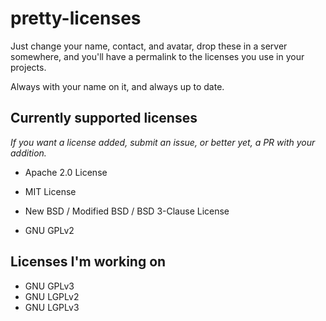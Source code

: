 # pretty-licenses

Just change your name, contact, and avatar, drop these in a server somewhere, and you'll have a permalink to the licenses you use in your projects.

Always with your name on it, and always up to date.



## Currently supported licenses

*If you want a license added, submit an issue, or better yet, a PR with your addition.*

- Apache 2.0 License

- MIT License

- New BSD / Modified BSD / BSD 3-Clause License

- GNU GPLv2



## Licenses I'm working on

- GNU GPLv3
- GNU LGPLv2
- GNU LGPLv3